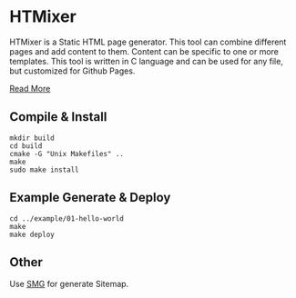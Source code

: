 # HTMixer
HTMixer is a Static HTML page generator. This tool can combine different pages and add content to them. Content can be specific to one or more templates. This tool is written in C language and can be used for any file, but customized for Github Pages. 

[Read More](https://liyanboy74.github.io/htmixer/)

## Compile & Install
```
mkdir build
cd build
cmake -G "Unix Makefiles" ..
make
sudo make install
```

## Example Generate & Deploy
```
cd ../example/01-hello-world
make
make deploy
```

## Other
Use [SMG](https://github.com/liyanboy74/smg) for generate Sitemap.
